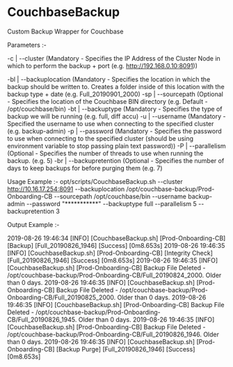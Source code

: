 # CouchbaseBackup

Custom Backup Wrapper for Couchbase

Parameters :-

  -c  | --cluster          (Mandatory - Specifies the IP Address of the Cluster Node in which to perform the backup + port (e.g. http://192.168.0.10:8091))
  
  -bl | --backuplocation   (Mandatory - Specifies the location in which the backup should be written to. Creates a folder inside of this location with the backup type + date (e.g. Full_20190901_2000)
  -sp | --sourcepath       (Optional  - Specifies the location of the Couchbase BIN directory (e.g. Default - /opt/couchbase/bin)
  -bt | --backuptype       (Mandatory - Specifies the type of backup we will be running (e.g. full, diff accu)
  -u  | --username         (Mandatory - Specified the username to use when connecting to the specified cluster (e.g. backup-admin)
  -p  | --password         (Mandatory - Specifies the password to use when connecting to the specified cluster (should be using environment variable to stop passing plain text password))
  -P  | --parallelism      (Optional  - Specifies the number of threads to use when running the backup. (e.g. 5)
  -br | --backupretention  (Optional  - Specifies the number of days to keep backups for before purging them (e.g. 7)
  
Usage Example :-
opt/scripts/CouchbaseBackup.sh  --cluster         http://10.16.17.254:8091 
                                --backuplocation  /opt/couchbase-backup/Prod-Onboarding-CB 
                                --sourcepath      /opt/couchbase/bin 
                                --username        backup-admin 
                                --password        "***********" 
                                --backuptype      full 
                                --parallelism     5 
                                --backupretention 3

Output Example :-

2019-08-26 19:46:34 [INFO] [CouchbaseBackup.sh] [Prod-Onboarding-CB] [Backup]          [Full_20190826_1946] [Success] [0m8.653s]
2019-08-26 19:46:35 [INFO] [CouchbaseBackup.sh] [Prod-Onboarding-CB] [Integrity Check] [Full_20190826_1946] [Success] [0m8.653s]
2019-08-26 19:46:35 [INFO] [CouchbaseBackup.sh] [Prod-Onboarding-CB] Backup File Deleted - /opt/couchbase-backup/Prod-Onboarding-CB/Full_20190824_2000. Older than 0 days.
2019-08-26 19:46:35 [INFO] [CouchbaseBackup.sh] [Prod-Onboarding-CB] Backup File Deleted - /opt/couchbase-backup/Prod-Onboarding-CB/Full_20190825_2000. Older than 0 days.
2019-08-26 19:46:35 [INFO] [CouchbaseBackup.sh] [Prod-Onboarding-CB] Backup File Deleted - /opt/couchbase-backup/Prod-Onboarding-CB/Full_20190826_1945. Older than 0 days.
2019-08-26 19:46:35 [INFO] [CouchbaseBackup.sh] [Prod-Onboarding-CB] Backup File Deleted - /opt/couchbase-backup/Prod-Onboarding-CB/Full_20190826_1946. Older than 0 days.
2019-08-26 19:46:35 [INFO] [CouchbaseBackup.sh] [Prod-Onboarding-CB] [Backup Purge]    [Full_20190826_1946] [Success] [0m8.653s]
